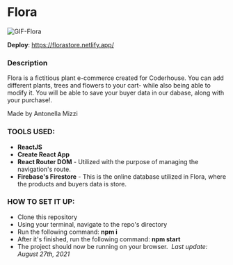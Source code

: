 # Flora

![GIF-Flora](public\imgs\GIF-Flora.gif)


**Deploy**: https://florastore.netlify.app/

### Description


Flora is a fictitious plant e-commerce created for Coderhouse. You can add different plants, trees and flowers to your cart- while also being able to modify it. You will be able to save your buyer data in our dabase, along with your purchase!.

Made by Antonella Mizzi 

### TOOLS USED:

- **ReactJS**
- **Create React App**
- **React Router DOM** -  Utilized with the purpose of managing the navigation's route.
- **Firebase's Firestore** - This is the online database utilized in Flora, where the products and buyers data is store.
### HOW TO SET IT UP:




- Clone this repository
- Using your terminal, navigate to the repo's directory
- Run the following command: **npm i**
- After it's finished, run the following command: **npm start**
- The project should now be running on your browser.
  ​
  *Last update: August 27th, 2021*

